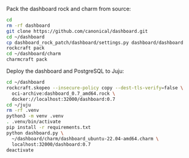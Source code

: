 Pack the dashboard rock and charm from source:

```sh { name=dashboard-pack }
cd
rm -rf dashboard
git clone https://github.com/canonical/dashboard.git
cd ~/dashboard
cp dashboard_rock_patch/dashboard/settings.py dashboard/dashboard
rockcraft pack
cd ~/dashboard/charm
charmcraft pack
```

Deploy the dashboard and PostgreSQL to Juju:

```sh { name=dashboard-deploy }
cd ~/dashboard
rockcraft.skopeo --insecure-policy copy --dest-tls-verify=false \
  oci-archive:dashboard_0.7_amd64.rock \
  docker://localhost:32000/dashboard:0.7
cd ~/juju
rm -rf .venv
python3 -m venv .venv
. .venv/bin/activate
pip install -r requirements.txt
python dashboard.py \
  ~/dashboard/charm/dashboard_ubuntu-22.04-amd64.charm \
  localhost:32000/dashboard:0.7
deactivate
```
